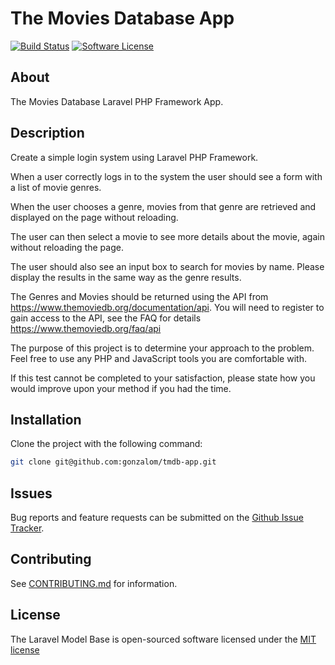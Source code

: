 # The Movies Database App

[![Build Status][ico-travis]][link-travis]
[![Software License][ico-license]](LICENSE.md)

## About

The Movies Database Laravel PHP Framework App.

## Description

Create a simple login system using Laravel PHP Framework.

When a user correctly logs in to the system the user should see a form with a list of movie genres.

When the user chooses a genre, movies from that genre are retrieved and displayed on the page without reloading.

The user can then select a movie to see more details about the movie, again without reloading the page.

The user should also see an input box to search for movies by name. Please display the results in the same way as the genre results.

The Genres and Movies should be returned using the API from https://www.themoviedb.org/documentation/api. You will need to register to gain access to the API, see the FAQ for details https://www.themoviedb.org/faq/api

The purpose of this project is to determine your approach to the problem. Feel free to use any PHP and JavaScript tools you are comfortable with.

If this test cannot be completed to your satisfaction, please state how you would improve upon your method if you had the time.

## Installation

Clone the project with the following command:

```bash
git clone git@github.com:gonzalom/tmdb-app.git
```


## Issues
   
Bug reports and feature requests can be submitted on the [Github Issue Tracker](https://github.com/gonzalom/tmdb-app/issues).

## Contributing

See [CONTRIBUTING.md](CONTRIBUTING.md) for information.

## License

The Laravel Model Base is open-sourced software licensed under the [MIT license](http://opensource.org/licenses/MIT)


[ico-license]: https://img.shields.io/badge/license-MIT-brightgreen.svg?style=flat-square
[ico-travis]: https://travis-ci.org/gonzalom/tmdb-app.svg?branch=master

[link-travis]: https://travis-ci.org/gonzalom/tmdb-app
[link-author]: https://github.com/gonzalom